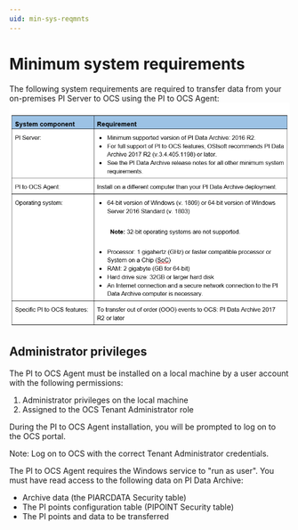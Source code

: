 ```yaml
---
uid: min-sys-reqmnts
---
```


# Minimum system requirements

The following system requirements are required to transfer data from your on-premises PI Server to OCS using the PI to OCS Agent:![System requirements](../../images/sys-components-table.png)



## Administrator privileges

The PI to OCS Agent must be installed on a local machine by a user account with the following permissions: 

1.	Administrator privileges on the local machine
2.	Assigned to the OCS Tenant Administrator role

During the PI to OCS Agent installation, you will be prompted to log on to the OCS portal. 

Note: Log on to OCS with the correct Tenant Administrator credentials. 

The PI to OCS Agent requires the Windows service to "run as user". You must have read access to the following data on PI Data Archive:

* Archive data (the PIARCDATA Security table)
* The PI points configuration table (PIPOINT Security table)
* The PI points and data to be transferred